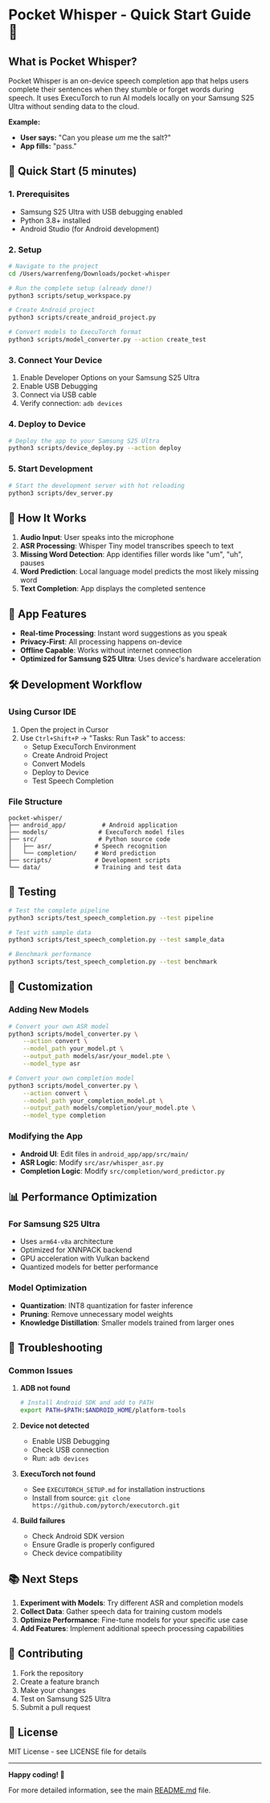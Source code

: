 # Pocket Whisper - Quick Start Guide 🎤

## What is Pocket Whisper?

Pocket Whisper is an on-device speech completion app that helps users complete their sentences when they stumble or forget words during speech. It uses ExecuTorch to run AI models locally on your Samsung S25 Ultra without sending data to the cloud.

**Example:**
- **User says:** "Can you please _um_ me the salt?"
- **App fills:** "pass."

## 🚀 Quick Start (5 minutes)

### 1. Prerequisites
- Samsung S25 Ultra with USB debugging enabled
- Python 3.8+ installed
- Android Studio (for Android development)

### 2. Setup
```bash
# Navigate to the project
cd /Users/warrenfeng/Downloads/pocket-whisper

# Run the complete setup (already done!)
python3 scripts/setup_workspace.py

# Create Android project
python3 scripts/create_android_project.py

# Convert models to ExecuTorch format
python3 scripts/model_converter.py --action create_test
```

### 3. Connect Your Device
1. Enable Developer Options on your Samsung S25 Ultra
2. Enable USB Debugging
3. Connect via USB cable
4. Verify connection: `adb devices`

### 4. Deploy to Device
```bash
# Deploy the app to your Samsung S25 Ultra
python3 scripts/device_deploy.py --action deploy
```

### 5. Start Development
```bash
# Start the development server with hot reloading
python3 scripts/dev_server.py
```

## 🎯 How It Works

1. **Audio Input**: User speaks into the microphone
2. **ASR Processing**: Whisper Tiny model transcribes speech to text
3. **Missing Word Detection**: App identifies filler words like "um", "uh", pauses
4. **Word Prediction**: Local language model predicts the most likely missing word
5. **Text Completion**: App displays the completed sentence

## 📱 App Features

- **Real-time Processing**: Instant word suggestions as you speak
- **Privacy-First**: All processing happens on-device
- **Offline Capable**: Works without internet connection
- **Optimized for Samsung S25 Ultra**: Uses device's hardware acceleration

## 🛠️ Development Workflow

### Using Cursor IDE
1. Open the project in Cursor
2. Use `Ctrl+Shift+P` → "Tasks: Run Task" to access:
   - Setup ExecuTorch Environment
   - Create Android Project
   - Convert Models
   - Deploy to Device
   - Test Speech Completion

### File Structure
```
pocket-whisper/
├── android_app/          # Android application
├── models/              # ExecuTorch model files
├── src/                 # Python source code
│   ├── asr/            # Speech recognition
│   └── completion/     # Word prediction
├── scripts/            # Development scripts
└── data/               # Training and test data
```

## 🧪 Testing

```bash
# Test the complete pipeline
python3 scripts/test_speech_completion.py --test pipeline

# Test with sample data
python3 scripts/test_speech_completion.py --test sample_data

# Benchmark performance
python3 scripts/test_speech_completion.py --test benchmark
```

## 🔧 Customization

### Adding New Models
```bash
# Convert your own ASR model
python3 scripts/model_converter.py \
    --action convert \
    --model_path your_model.pt \
    --output_path models/asr/your_model.pte \
    --model_type asr

# Convert your own completion model
python3 scripts/model_converter.py \
    --action convert \
    --model_path your_completion_model.pt \
    --output_path models/completion/your_model.pte \
    --model_type completion
```

### Modifying the App
- **Android UI**: Edit files in `android_app/app/src/main/`
- **ASR Logic**: Modify `src/asr/whisper_asr.py`
- **Completion Logic**: Modify `src/completion/word_predictor.py`

## 📊 Performance Optimization

### For Samsung S25 Ultra
- Uses `arm64-v8a` architecture
- Optimized for XNNPACK backend
- GPU acceleration with Vulkan backend
- Quantized models for better performance

### Model Optimization
- **Quantization**: INT8 quantization for faster inference
- **Pruning**: Remove unnecessary model weights
- **Knowledge Distillation**: Smaller models trained from larger ones

## 🐛 Troubleshooting

### Common Issues

1. **ADB not found**
   ```bash
   # Install Android SDK and add to PATH
   export PATH=$PATH:$ANDROID_HOME/platform-tools
   ```

2. **Device not detected**
   - Enable USB Debugging
   - Check USB connection
   - Run: `adb devices`

3. **ExecuTorch not found**
   - See `EXECUTORCH_SETUP.md` for installation instructions
   - Install from source: `git clone https://github.com/pytorch/executorch.git`

4. **Build failures**
   - Check Android SDK version
   - Ensure Gradle is properly configured
   - Check device compatibility

## 📚 Next Steps

1. **Experiment with Models**: Try different ASR and completion models
2. **Collect Data**: Gather speech data for training custom models
3. **Optimize Performance**: Fine-tune models for your specific use case
4. **Add Features**: Implement additional speech processing capabilities

## 🤝 Contributing

1. Fork the repository
2. Create a feature branch
3. Make your changes
4. Test on Samsung S25 Ultra
5. Submit a pull request

## 📄 License

MIT License - see LICENSE file for details

---

**Happy coding! 🎉**

For more detailed information, see the main [README.md](README.md) file.

